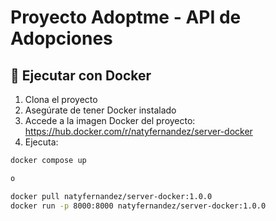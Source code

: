 # Proyecto Adoptme - API de Adopciones

## 🚀 Ejecutar con Docker

1. Clona el proyecto
2. Asegúrate de tener Docker instalado
3. Accede a la imagen Docker del proyecto: https://hub.docker.com/r/natyfernandez/server-docker
4. Ejecuta:

```bash
docker compose up

o

docker pull natyfernandez/server-docker:1.0.0
docker run -p 8000:8000 natyfernandez/server-docker:1.0.0

